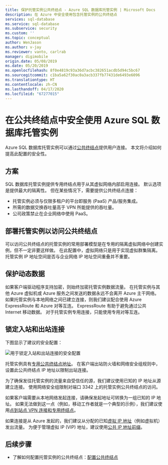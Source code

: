 ```yaml
---
title: 保护托管实例公共终结点 - Azure SQL 数据库托管实例 | Microsoft Docs
description: 在 Azure 中安全使用包含托管实例的公共终结点
services: sql-database
ms.service: sql-database
ms.subservice: security
ms.custom: ''
ms.topic: conceptual
author: WenJason
ms.author: v-jay
ms.reviewer: vanto, carlrab
manager: digimobile
origin.date: 05/08/2019
ms.date: 05/20/2019
ms.openlocfilehash: 8f0e4819c93a36d7acbc382651acdb5d94c5bc67
ms.sourcegitcommit: c1ba5a62f30ac0a3acb337fb77431de6493e6096
ms.translationtype: HT
ms.contentlocale: zh-CN
ms.lasthandoff: 04/17/2020
ms.locfileid: "67277015"
---
```

# <a name="use-an-azure-sql-database-managed-instance-securely-with-public-endpoints"></a>在公共终结点中安全使用 Azure SQL 数据库托管实例

Azure SQL 数据库托管实例可以通过[公共终结点](../virtual-network/virtual-network-service-endpoints-overview.md)提供用户连接。 本文将介绍如何提高此配置的安全性。

## <a name="scenarios"></a>方案

SQL 数据库托管实例提供专用终结点用于从其虚拟网络内部启用连接。 默认选项是提供最大的隔离性。 但在某些情况下，需要提供公共终结点连接：

- 托管实例必须与仅限多租户的平台即服务 (PaaS) 产品/服务集成。
- 所需的数据交换吞吐量高于 VPN 所能提供的吞吐量。
- 公司政策禁止在企业网络中使用 PaaS。

## <a name="deploy-a-managed-instance-for-public-endpoint-access"></a>部署托管实例以访问公共终结点

可以访问公共终结点的托管实例的常用部署模型是在专用的隔离虚拟网络中创建实例，但不一定非要这样做。 在此配置中，虚拟网络只是用于实现虚拟群集隔离。 托管实例 IP 地址空间是否与企业网络 IP 地址空间重叠并不重要。

## <a name="secure-data-in-motion"></a>保护动态数据

如果客户端驱动程序支持加密，则始终加密托管实例数据流量。 在托管实例与其他 Azure 虚拟机或 Azure 服务之间发送的数据永远不会离开 Azure 主干网络。 如果托管实例与本地网络之间已建立连接，则我们建议配合使用 Azure ExpressRoute 和 Azure 对等互连。 ExpressRoute 有助于避免通过公共 Internet 移动数据。 对于托管实例专用连接，只能使用专用对等互连。

## <a name="lock-down-inbound-and-outbound-connectivity"></a>锁定入站和出站连接

下图显示了建议的安全配置：

![用于锁定入站和出站连接的安全配置](media/sql-database-managed-instance-public-endpoint-securely/managed-instance-vnet.png)

托管实例具有[专用公共终结点地址](sql-database-managed-instance-find-management-endpoint-ip-address.md)。 在客户端出站防火墙和网络安全组规则中，设置此公共终结点 IP 地址以限制出站连接。

为了确保发往托管实例的流量来自受信任的源，我们建议使用已知的 IP 地址从源建立连接。 使用网络安全组限制对端口 3342 上的托管实例公共终结点的访问。

如果客户端需要从本地网络发起连接，请确保发起地址可转换为一组已知的 IP 地址。 如果无法做到这一点（例如，移动工作者就是一个典型的示例），我们建议使用[点到站点 VPN 连接和专用终结点](sql-database-managed-instance-configure-p2s.md)。

如果连接是从 Azure 发起的，我们建议从分配的已知[虚拟 IP 地址](../virtual-network/virtual-networks-reserved-public-ip.md)（例如虚拟机）发出流量。 为便于管理虚拟 IP (VIP) 地址，建议使用[公共 IP 地址前缀](../virtual-network/public-ip-address-prefix.md)。

## <a name="next-steps"></a>后续步骤

- 了解如何配置托管实例的公共终结点：[配置公共终结点](sql-database-managed-instance-public-endpoint-configure.md)
